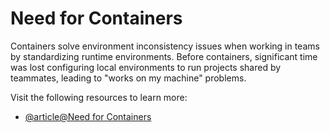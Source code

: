 # Need for Containers

Containers solve environment inconsistency issues when working in teams by standardizing runtime environments. Before containers, significant time was lost configuring local environments to run projects shared by teammates, leading to "works on my machine" problems.

Visit the following resources to learn more:

- [@article@Need for Containers](https://www.redhat.com/en/topics/containers)
